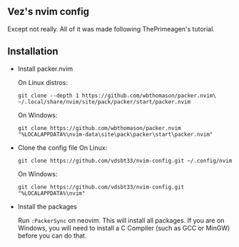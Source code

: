 ## Vez's nvim config

Except not really. All of it was made following ThePrimeagen's tutorial.

## Installation
- Install packer.nvim

  On Linux distros:
  ```
  git clone --depth 1 https://github.com/wbthomason/packer.nvim\
  ~/.local/share/nvim/site/pack/packer/start/packer.nvim
  ```

  On Windows:
  ```
  git clone https://github.com/wbthomason/packer.nvim "%LOCALAPPDATA%\nvim-data\site\pack\packer\start\packer.nvim"
  ```
- Clone the config file
  On Linux:
  ```
  git clone https://github.com/vdsbt33/nvim-config.git ~/.config/nvim
  ```
  On Windows:
  ```
  git clone https://github.com/vdsbt33/nvim-config.git "%LOCALAPPDATA%\nvim"
  ```

- Install the packages

  Run `:PackerSync` on neovim. This will install all packages.
  If you are on Windows, you will need to install a C Compiler (such as GCC or MinGW) before you can do that.
